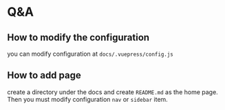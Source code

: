 # Q&A

## How to modify the configuration
you can  modify configuration at `docs/.vuepress/config.js`


## How to add page
create a directory under the docs and create `README.md` as the home page.  
Then you must modify configuration `nav` or `sidebar` item.
